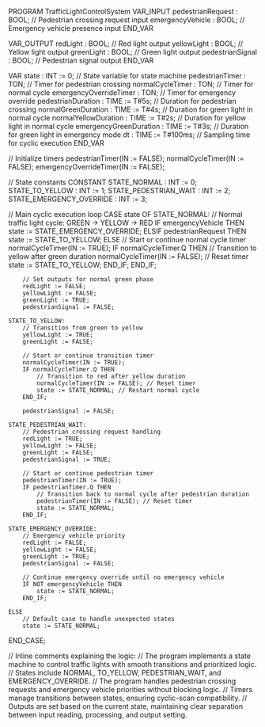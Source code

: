 PROGRAM TrafficLightControlSystem
VAR_INPUT
    pedestrianRequest : BOOL; // Pedestrian crossing request input
    emergencyVehicle : BOOL;  // Emergency vehicle presence input
END_VAR

VAR_OUTPUT
    redLight : BOOL;           // Red light output
    yellowLight : BOOL;         // Yellow light output
    greenLight : BOOL;         // Green light output
    pedestrianSignal : BOOL;   // Pedestrian signal output
END_VAR

VAR
    state : INT := 0;          // State variable for state machine
    pedestrianTimer : TON;     // Timer for pedestrian crossing
    normalCycleTimer : TON;    // Timer for normal cycle
    emergencyOverrideTimer : TON; // Timer for emergency override
    pedestrianDuration : TIME := T#5s; // Duration for pedestrian crossing
    normalGreenDuration : TIME := T#4s; // Duration for green light in normal cycle
    normalYellowDuration : TIME := T#2s; // Duration for yellow light in normal cycle
    emergencyGreenDuration : TIME := T#3s; // Duration for green light in emergency mode
    dt : TIME := T#100ms;      // Sampling time for cyclic execution
END_VAR

// Initialize timers
pedestrianTimer(IN := FALSE);
normalCycleTimer(IN := FALSE);
emergencyOverrideTimer(IN := FALSE);

// State constants
CONSTANT
    STATE_NORMAL : INT := 0;
    STATE_TO_YELLOW : INT := 1;
    STATE_PEDESTRIAN_WAIT : INT := 2;
    STATE_EMERGENCY_OVERRIDE : INT := 3;

// Main cyclic execution loop
CASE state OF
    STATE_NORMAL:
        // Normal traffic light cycle: GREEN -> YELLOW -> RED
        IF emergencyVehicle THEN
            state := STATE_EMERGENCY_OVERRIDE;
        ELSIF pedestrianRequest THEN
            state := STATE_TO_YELLOW;
        ELSE
            // Start or continue normal cycle timer
            normalCycleTimer(IN := TRUE);
            IF normalCycleTimer.Q THEN
                // Transition to yellow after green duration
                normalCycleTimer(IN := FALSE); // Reset timer
                state := STATE_TO_YELLOW;
            END_IF;
        END_IF;

        // Set outputs for normal green phase
        redLight := FALSE;
        yellowLight := FALSE;
        greenLight := TRUE;
        pedestrianSignal := FALSE;

    STATE_TO_YELLOW:
        // Transition from green to yellow
        yellowLight := TRUE;
        greenLight := FALSE;

        // Start or continue transition timer
        normalCycleTimer(IN := TRUE);
        IF normalCycleTimer.Q THEN
            // Transition to red after yellow duration
            normalCycleTimer(IN := FALSE); // Reset timer
            state := STATE_NORMAL; // Restart normal cycle
        END_IF;

        pedestrianSignal := FALSE;

    STATE_PEDESTRIAN_WAIT:
        // Pedestrian crossing request handling
        redLight := TRUE;
        yellowLight := FALSE;
        greenLight := FALSE;
        pedestrianSignal := TRUE;

        // Start or continue pedestrian timer
        pedestrianTimer(IN := TRUE);
        IF pedestrianTimer.Q THEN
            // Transition back to normal cycle after pedestrian duration
            pedestrianTimer(IN := FALSE); // Reset timer
            state := STATE_NORMAL;
        END_IF;

    STATE_EMERGENCY_OVERRIDE:
        // Emergency vehicle priority
        redLight := FALSE;
        yellowLight := FALSE;
        greenLight := TRUE;
        pedestrianSignal := FALSE;

        // Continue emergency override until no emergency vehicle
        IF NOT emergencyVehicle THEN
            state := STATE_NORMAL;
        END_IF;

    ELSE
        // Default case to handle unexpected states
        state := STATE_NORMAL;
END_CASE;

// Inline comments explaining the logic:
// The program implements a state machine to control traffic lights with smooth transitions and prioritized logic.
// States include NORMAL, TO_YELLOW, PEDESTRIAN_WAIT, and EMERGENCY_OVERRIDE.
// The program handles pedestrian crossing requests and emergency vehicle priorities without blocking logic.
// Timers manage transitions between states, ensuring cyclic-scan compatibility.
// Outputs are set based on the current state, maintaining clear separation between input reading, processing, and output setting.



